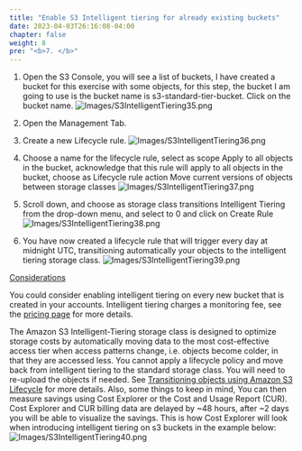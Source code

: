 ```yaml
---
title: "Enable S3 Intelligent tiering for already existing buckets"
date: 2023-04-03T26:16:08-04:00
chapter: false
weight: 8
pre: "<b>7. </b>"
---
```


1. Open the S3 Console, you will see a list of buckets, I have created a bucket for this exercise with some objects, for this step, the bucket I am going to use is the bucket name is s3-standard-tier-bucket. Click on the bucket name.
![Images/S3IntelligentTiering35.png](/Cost/100_S3_Intelligent_Tiering/Images/S3-IntelligentTiering-35.png)

2. Open the Management Tab.

3. Create a new Lifecycle rule.
![Images/S3IntelligentTiering36.png](/Cost/100_S3_Intelligent_Tiering/Images/S3-IntelligentTiering-36.png)

4. Choose a name for the lifecycle rule, select as scope Apply to all objects in the bucket, acknowledge that this rule will apply to all objects in the bucket, choose as Lifecycle rule action Move current versions of objects between storage classes 
![Images/S3IntelligentTiering37.png](/Cost/100_S3_Intelligent_Tiering/Images/S3-IntelligentTiering-37.png)

5. Scroll down, and choose as storage class transitions Intelligent Tiering from the drop-down menu, and select to 0 and click on Create Rule
![Images/S3IntelligentTiering38.png](/Cost/100_S3_Intelligent_Tiering/Images/S3-IntelligentTiering-38.png)

6. You have now created a lifecycle rule that will trigger every day at midnight UTC, transitioning automatically your objects to the intelligent tiering storage class. 
![Images/S3IntelligentTiering39.png](/Cost/100_S3_Intelligent_Tiering/Images/S3-IntelligentTiering-39.png)


[Considerations](https://catalog.us-east-1.prod.workshops.aws/workshops/42c0fe7e-8d1c-4d5f-8b48-c818c7952242/en-US/s3/intelligent-tiering/intelligent-tiering#considerations)

You could consider enabling intelligent tiering on every new bucket that is created in your accounts. Intelligent tiering charges a monitoring fee, see the [pricing page](https://aws.amazon.com/s3/pricing/)  for more details.

The Amazon S3 Intelligent-Tiering storage class is designed to optimize storage costs by automatically moving data to the most cost-effective access tier when access patterns change, i.e. objects become colder, in that they are accessed less.
You cannot apply a lifecycle policy and move back from intelligent tiering to the standard storage class. You will need to re-upload the objects if needed. See [Transitioning objects using Amazon S3 Lifecycle](https://docs.aws.amazon.com/AmazonS3/latest/userguide/lifecycle-transition-general-considerations.html)  for more details.
Also, some things to keep in mind, 
You can then measure savings using Cost Explorer or the Cost and Usage Report (CUR). Cost Explorer and CUR billing data are delayed by ~48 hours, after ~2 days you will be able to visualize the savings. This is how Cost Explorer will look when introducing intelligent tiering on s3 buckets in the example below:
![Images/S3IntelligentTiering40.png](/Cost/100_S3_Intelligent_Tiering/Images/S3-IntelligentTiering-40.png)

